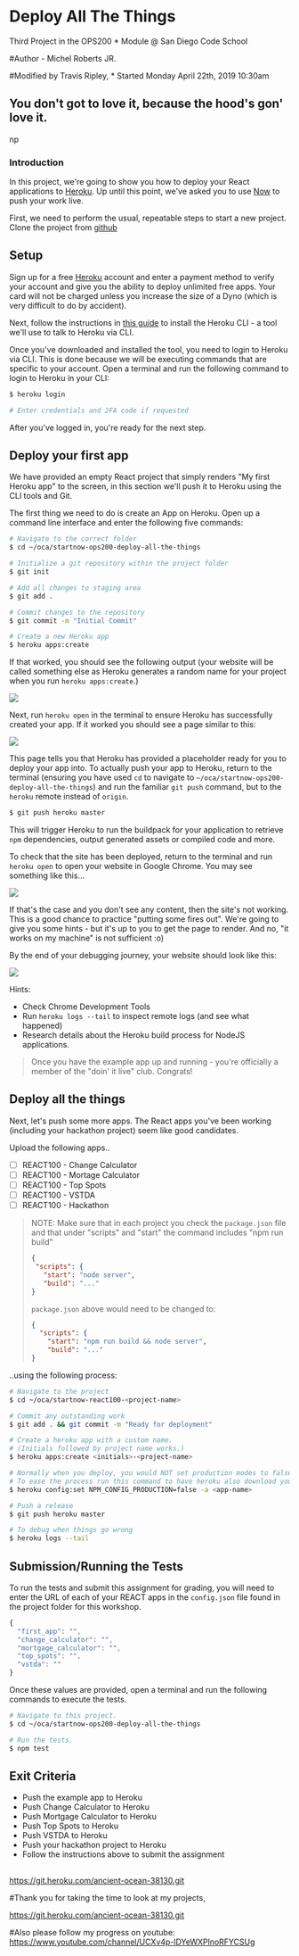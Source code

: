 # Deploy All The Things
Third Project in the OPS200 * Module @ San Diego Code School

#Author - Michel Roberts JR.

#Modified by Travis Ripley, * Started Monday April 22th, 2019 10:30am
## You don't got to love it, because the hood's gon' love it. 
np

### Introduction

In this project, we're going to show you how to deploy your React applications to [Heroku](https://heroku.com). Up until this point, we've asked you to use [Now](https://now.sh) to push your work live.

First, we need to perform the usual, repeatable steps to start a new project. Clone the project from [github](https://github.com/SanDiegoCodeSchool/ops200-deploy-all-the-things)

## Setup

Sign up for a free [Heroku](https://heroku.com) account and enter a payment method to verify your account and give you the ability to deploy unlimited free apps. Your card will not be charged unless you  increase the size of a Dyno (which is very difficult to do by accident).

Next, follow the instructions in [this guide](https://devcenter.heroku.com/articles/heroku-cli) to install the Heroku CLI - a tool we'll use to talk to Heroku via CLI. 

Once you've downloaded and installed the tool, you need to login to Heroku via CLI. This is done because we will be executing commands that are specific to your account. Open a terminal and run the following command to login to Heroku in your CLI:

```bash
$ heroku login

# Enter credentials and 2FA code if requested
```

After you've logged in, you're ready for the next step.

## Deploy your first app

We have provided an empty React project that simply renders "My first Heroku app" to the screen, in this section we'll push it to Heroku using the CLI tools and Git.

The first thing we need to do is create an App on Heroku. Open up a command line interface and enter the following five commands:

```bash
# Navigate to the correct folder
$ cd ~/oca/startnow-ops200-deploy-all-the-things

# Initialize a git repository within the project folder
$ git init

# Add all changes to staging area
$ git add .

# Commit changes to the repository
$ git commit -m "Initial Commit"

# Create a new Heroku app
$ heroku apps:create
```

If that worked, you should see the following output (your website will be called something else as Heroku generates a random name for your project when you run `heroku apps:create`.)

![](https://i.imgur.com/aDvO5ot.png)

Next, run `heroku open` in the terminal to ensure Heroku has successfully created your app. If it worked you should see a page similar to this:

![](https://i.imgur.com/GMecfBk.png)

This page tells you that Heroku has provided a placeholder ready for you to deploy your app into. To actually push your app to Heroku,  return to the terminal (ensuring you have used `cd` to navigate to `~/oca/startnow-ops200-deploy-all-the-things`) and run the familiar `git push` command, but to the `heroku` remote instead of `origin`.

```bash
$ git push heroku master
```

This will trigger Heroku to run the buildpack for your application to retrieve `npm` dependencies, output generated assets or compiled code and more.

To check that the site has been deployed, return to the terminal and run `heroku open` to open your website in Google Chrome. You may see something like this...

![](https://i.imgur.com/Rcc00nH.png)

If that's the case and you don't see any content, then the site's not working. This is a good chance to practice "putting some fires out". We're going to give you some hints - but it's up to you to get the page to render. And no, "it works on my machine" is not sufficient :o)

By the end of your debugging journey, your website should look like this:

![](https://i.imgur.com/AvwQQ1D.png)

Hints:

- Check Chrome Development Tools
- Run `heroku logs --tail` to inspect remote logs (and see what happened)
- Research details about the Heroku build process for NodeJS applications.

> Once you have the example app up and running - you're officially a member of the "doin' it live" club. Congrats!

## Deploy all the things

Next, let's push some more apps. The React apps you've been working (including your hackathon project) seem like good candidates.

Upload the following apps..

- [ ] REACT100 - Change Calculator
- [ ] REACT100 - Mortage Calculator
- [ ] REACT100 - Top Spots
- [ ] REACT100 - VSTDA
- [ ] REACT100 - Hackathon

> NOTE: Make sure that in each project you check the `package.json` file and
> that under "scripts" and "start" the command includes "npm run build"
> ```json
> {
>  "scripts": {
>    "start": "node server",
>    "build": "..."
> }
> ```
> `package.json` above would need to be changed to:
> ```json
> {
>   "scripts": {
>     "start": "npm run build && node server",
>     "build": "..."
> }
> ```

..using the following process:

```bash
# Navigate to the project
$ cd ~/oca/startnow-react100-<project-name>

# Commit any outstanding work
$ git add . && git commit -m "Ready for deployment"

# Create a heroku app with a custom name.
# (Initials followed by project name works.)
$ heroku apps:create <initials>-<project-name>

# Normally when you deploy, you would NOT set production modes to false
# To ease the process run this command to have heroku also download your devDependencies
$ heroku config:set NPM_CONFIG_PRODUCTION=false -a <app-name>

# Push a release
$ git push heroku master

# To debug when things go wrong
$ heroku logs --tail
```

## Submission/Running the Tests

To run the tests and submit this assignment for grading, you will need to enter the URL of each of your REACT apps in the `config.json` file found in the project folder for this workshop.

```js
{
  "first_app": "",
  "change_calculator": "",
  "mortgage_calculator": "",
  "top_spots": "",
  "vstda": ""
}
```

Once these values are provided, open a terminal and run the following commands to execute the tests.

```bash
# Navigate to this project.
$ cd ~/oca/startnow-ops200-deploy-all-the-things

# Run the tests.
$ npm test
```

## Exit Criteria
- Push the example app to Heroku
- Push Change Calculator to Heroku
- Push Mortgage Calculator to Heroku
- Push Top Spots to Heroku
- Push VSTDA to Heroku
- Push your hackathon project to Heroku
- Follow the instructions above to submit the assignment

##
https://git.heroku.com/ancient-ocean-38130.git


#Thank you for taking the time to look at my projects,

https://git.heroku.com/ancient-ocean-38130.git

#Also please follow my progress on youtube: 
https://www.youtube.com/channel/UCXv4p-lDYeWXPlnoRFYCSUg